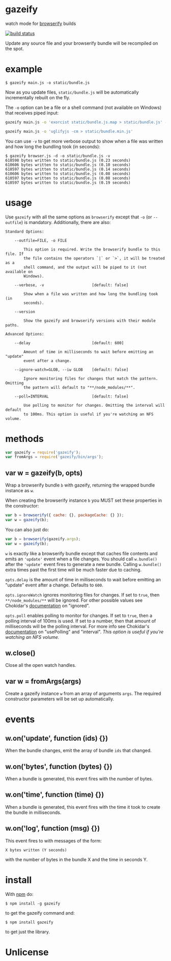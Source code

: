 # gazeify

watch mode for [browserify](https://github.com/substack/node-browserify) builds

[![build status](https://secure.travis-ci.org/heavyk/gazeify.png)](http://travis-ci.org/heavyk/gazeify)

Update any source file and your browserify bundle will be recompiled on the
spot.

# example

```
$ gazeify main.js -o static/bundle.js
```

Now as you update files, `static/bundle.js` will be automatically incrementally rebuilt on
the fly.

The `-o` option can be a file or a shell command (not available on Windows)
that receives piped input:

``` sh
gazeify main.js -o 'exorcist static/bundle.js.map > static/bundle.js' -d
```

``` sh
gazeify main.js -o 'uglifyjs -cm > static/bundle.min.js'
```

You can use `-v` to get more verbose output to show when a file was written and how long the bundling took (in seconds):

```
$ gazeify browser.js -d -o static/bundle.js -v
610598 bytes written to static/bundle.js (0.23 seconds)
610606 bytes written to static/bundle.js (0.10 seconds)
610597 bytes written to static/bundle.js (0.14 seconds)
610606 bytes written to static/bundle.js (0.08 seconds)
610597 bytes written to static/bundle.js (0.08 seconds)
610597 bytes written to static/bundle.js (0.19 seconds)
```

# usage

Use `gazeify` with all the same options as `browserify` except that `-o` (or
`--outfile`) is mandatory. Additionally, there are also:

```
Standard Options:

	--outfile=FILE, -o FILE

		This option is required. Write the browserify bundle to this file. If
		the file contains the operators `|` or `>`, it will be treated as a
		shell command, and the output will be piped to it (not available on
		Windows).

	--verbose, -v                     [default: false]

		Show when a file was written and how long the bundling took (in
		seconds).

	--version

		Show the gazeify and browserify versions with their module paths.
```

```
Advanced Options:

	--delay                           [default: 600]

		Amount of time in milliseconds to wait before emitting an "update"
		event after a change.

	--ignore-watch=GLOB, --iw GLOB    [default: false]

		Ignore monitoring files for changes that match the pattern. Omitting
		the pattern will default to "**/node_modules/**".

	--poll=INTERVAL                   [default: false]

		Use polling to monitor for changes. Omitting the interval will default
		to 100ms. This option is useful if you're watching an NFS volume.
```

# methods

``` js
var gazeify = require('gazeify');
var fromArgs = require('gazeify/bin/args');
```

## var w = gazeify(b, opts)

Wrap a browserify bundle `b` with gazeify, returning the wrapped bundle
instance as `w`.

When creating the browserify instance `b` you MUST set these properties in the
constructor:

``` js
var b = browserify({ cache: {}, packageCache: {} });
var w = gazeify(b);
```

You can also just do:

``` js
var b = browserify(gazeify.args);
var w = gazeify(b);
```

`w` is exactly like a browserify bundle except that caches file contents and
emits an `'update'` event when a file changes. You should call `w.bundle()`
after the `'update'` event fires to generate a new bundle. Calling `w.bundle()`
extra times past the first time will be much faster due to caching.

`opts.delay` is the amount of time in milliseconds to wait before emitting
an "update" event after a change. Defaults to `600`.

`opts.ignoreWatch` ignores monitoring files for changes. If set to `true`,
then `**/node_modules/**` will be ignored. For other possible values see
Chokidar's [documentation](https://github.com/paulmillr/chokidar#path-filtering) on "ignored".

`opts.poll` enables polling to monitor for changes. If set to `true`, then
a polling interval of 100ms is used. If set to a number, then that amount of
milliseconds will be the polling interval. For more info see Chokidar's
[documentation](https://github.com/paulmillr/chokidar#performance) on
"usePolling" and "interval".
_This option is useful if you're watching an NFS volume._

## w.close()

Close all the open watch handles.

## var w = fromArgs(args)

Create a gazeify instance `w` from an array of arguments `args`. The required
constructor parameters will be set up automatically.

# events

## w.on('update', function (ids) {})

When the bundle changes, emit the array of bundle `ids` that changed.

## w.on('bytes', function (bytes) {})

When a bundle is generated, this event fires with the number of bytes.

## w.on('time', function (time) {})

When a bundle is generated, this event fires with the time it took to create the
bundle in milliseconds.

## w.on('log', function (msg) {})

This event fires to with messages of the form:

```
X bytes written (Y seconds)
```

with the number of bytes in the bundle X and the time in seconds Y.

# install

With [npm](https://npmjs.org) do:

```
$ npm install -g gazeify
```

to get the gazeify command and:

```
$ npm install gazeify
```

to get just the library.

# Unlicense
